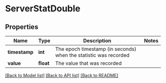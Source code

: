 # ServerStatDouble

## Properties
Name | Type | Description | Notes
------------ | ------------- | ------------- | -------------
**timestamp** | **int** | The epoch timestamp (in seconds) when the statistic was recorded | 
**value** | **float** | The value that was recorded | 

[[Back to Model list]](../README.md#documentation-for-models) [[Back to API list]](../README.md#documentation-for-api-endpoints) [[Back to README]](../README.md)


